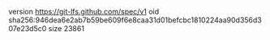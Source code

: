 version https://git-lfs.github.com/spec/v1
oid sha256:946dea6e2ab7b59be609f6e8caa31d01befcbc1810224aa90d356d307e23d5c0
size 23861
